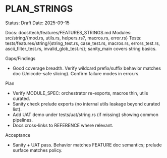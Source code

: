 # PLAN_STRINGS

Status: Draft
Date: 2025-09-15

Docs: docs/tech/features/FEATURES_STRINGS.md
Modules: src/string/{mod.rs, utils.rs, helpers.rs?, macros.rs, error.rs}
Tests: tests/features/string/{string_test.rs, case_test.rs, macros.rs, errors_test.rs, ascii_filter_test.rs, invalid_glob_test.rs}; sanity_main covers string basics.

Gaps/Findings
- Good coverage breadth. Verify wildcard prefix/suffix behavior matches doc (Unicode-safe slicing). Confirm failure modes in error.rs.

Plan
- Verify MODULE_SPEC: orchestrator re-exports, macros thin, utils curated.
- Sanity check prelude exports (no internal utils leakage beyond curated list).
- Add UAT demo under tests/uat/string.rs (if missing) showing common pipelines.
- Docs cross-links to REFERENCE where relevant.

Acceptance
- Sanity + UAT pass. Behavior matches FEATURE doc semantics; prelude surface matches policy.


